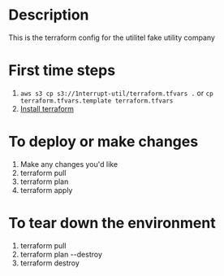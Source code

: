  # Description

 This is the terraform config for the utilitel fake utility company

 # First time steps
 1. `aws s3 cp s3://1nterrupt-util/terraform.tfvars .`
    or `cp terraform.tfvars.template terraform.tfvars`
 1. [Install terraform](https://www.terraform.io/intro/getting-started/install.html)

 # To deploy or make changes
 1. Make any changes you'd like
 1. terraform pull
 1. terraform plan
 1. terraform apply

 # To tear down the environment
 1. terraform pull
 1. terraform plan --destroy
 1. terraform destroy

